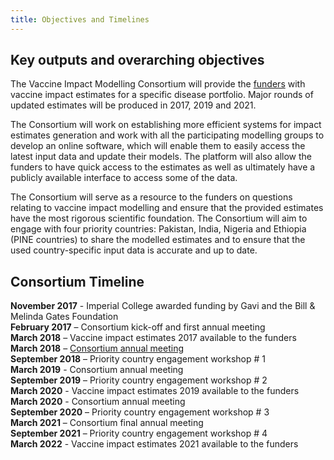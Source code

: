 ```yaml
---
title: Objectives and Timelines
---
```


## Key outputs and overarching objectives

The Vaccine Impact Modelling Consortium will provide the [funders](/partners/) with vaccine impact estimates for a specific disease portfolio. Major rounds of updated estimates will be produced in 2017, 2019 and 2021.

The Consortium will work on establishing more efficient systems for impact estimates generation and work with all the participating modelling groups to develop an online software, which will enable them to easily access the latest input data and update their models. The platform will also allow the funders to have quick access to the estimates as well as ultimately have a publicly available interface to access some of the data.

The Consortium will serve as a resource to the funders on questions relating to vaccine impact modelling and ensure that the provided estimates have the most rigorous scientific foundation. The Consortium will aim to engage with four priority countries: Pakistan, India, Nigeria and Ethiopia (PINE countries) to share the modelled estimates and to ensure that the used country-specific input data is accurate and up to date.

## Consortium Timeline

**November 2017** - Imperial College awarded funding by Gavi and the Bill & Melinda Gates Foundation  
**February 2017** – Consortium kick-off and first annual meeting  
**March 2018** – Vaccine impact estimates 2017 available to the funders  
**March 2018** – [Consortium annual meeting](/resources/VIMC_consortium_annual_meeting_report_2017.pdf)  
**September 2018** – Priority country engagement workshop # 1  
**March 2019** - Consortium annual meeting  
**September 2019** – Priority country engagement workshop # 2  
**March 2020** - Vaccine impact estimates 2019 available to the funders  
**March 2020** - Consortium annual meeting  
**September 2020** – Priority country engagement workshop # 3  
**March 2021** – Consortium final annual meeting  
**September 2021** – Priority country engagement workshop # 4  
**March 2022** - Vaccine impact estimates 2021 available to the funders  
